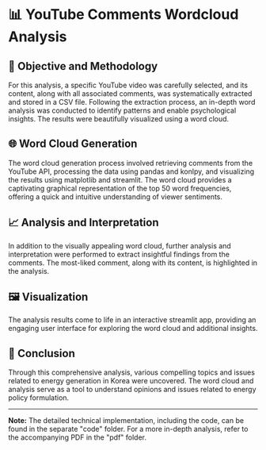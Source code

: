 # 📊 YouTube Comments Wordcloud Analysis

## 🎯 Objective and Methodology

For this analysis, a specific YouTube video was carefully selected, and its content, along with all associated comments, was systematically extracted and stored in a CSV file. Following the extraction process, an in-depth word analysis was conducted to identify patterns and enable psychological insights. The results were beautifully visualized using a word cloud.

## 🌐 Word Cloud Generation

The word cloud generation process involved retrieving comments from the YouTube API, processing the data using pandas and konlpy, and visualizing the results using matplotlib and streamlit. The word cloud provides a captivating graphical representation of the top 50 word frequencies, offering a quick and intuitive understanding of viewer sentiments.

## 📈 Analysis and Interpretation

In addition to the visually appealing word cloud, further analysis and interpretation were performed to extract insightful findings from the comments. The most-liked comment, along with its content, is highlighted in the analysis.

## 🖼️ Visualization

The analysis results come to life in an interactive streamlit app, providing an engaging user interface for exploring the word cloud and additional insights.

## 🚀 Conclusion

Through this comprehensive analysis, various compelling topics and issues related to energy generation in Korea were uncovered. The word cloud and analysis serve as a tool to understand opinions and issues related to energy policy formulation.

---

**Note:** The detailed technical implementation, including the code, can be found in the separate "code" folder. For a more in-depth analysis, refer to the accompanying PDF in the "pdf" folder.
